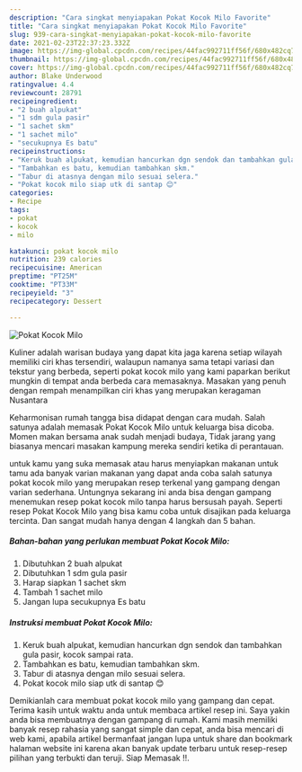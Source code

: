 ```yaml
---
description: "Cara singkat menyiapakan Pokat Kocok Milo Favorite"
title: "Cara singkat menyiapakan Pokat Kocok Milo Favorite"
slug: 939-cara-singkat-menyiapakan-pokat-kocok-milo-favorite
date: 2021-02-23T22:37:23.332Z
image: https://img-global.cpcdn.com/recipes/44fac992711ff56f/680x482cq70/pokat-kocok-milo-foto-resep-utama.jpg
thumbnail: https://img-global.cpcdn.com/recipes/44fac992711ff56f/680x482cq70/pokat-kocok-milo-foto-resep-utama.jpg
cover: https://img-global.cpcdn.com/recipes/44fac992711ff56f/680x482cq70/pokat-kocok-milo-foto-resep-utama.jpg
author: Blake Underwood
ratingvalue: 4.4
reviewcount: 28791
recipeingredient:
- "2 buah alpukat"
- "1 sdm gula pasir"
- "1 sachet skm"
- "1 sachet milo"
- "secukupnya Es batu"
recipeinstructions:
- "Keruk buah alpukat, kemudian hancurkan dgn sendok dan tambahkan gula pasir, kocok sampai rata."
- "Tambahkan es batu, kemudian tambahkan skm."
- "Tabur di atasnya dengan milo sesuai selera."
- "Pokat kocok milo siap utk di santap 😊"
categories:
- Recipe
tags:
- pokat
- kocok
- milo

katakunci: pokat kocok milo 
nutrition: 239 calories
recipecuisine: American
preptime: "PT25M"
cooktime: "PT33M"
recipeyield: "3"
recipecategory: Dessert

---
```



![Pokat Kocok Milo](https://img-global.cpcdn.com/recipes/44fac992711ff56f/680x482cq70/pokat-kocok-milo-foto-resep-utama.jpg)

Kuliner adalah warisan budaya yang dapat kita jaga karena setiap wilayah memiliki ciri khas tersendiri, walaupun namanya sama tetapi variasi dan tekstur yang berbeda, seperti pokat kocok milo yang kami paparkan berikut mungkin di tempat anda berbeda cara memasaknya. Masakan yang penuh dengan rempah menampilkan ciri khas yang merupakan keragaman Nusantara

Keharmonisan rumah tangga bisa didapat dengan cara mudah. Salah satunya adalah memasak Pokat Kocok Milo untuk keluarga bisa dicoba. Momen makan bersama anak sudah menjadi budaya, Tidak jarang yang biasanya mencari masakan kampung mereka sendiri ketika di perantauan.



untuk kamu yang suka memasak atau harus menyiapkan makanan untuk tamu ada banyak varian makanan yang dapat anda coba salah satunya pokat kocok milo yang merupakan resep terkenal yang gampang dengan varian sederhana. Untungnya sekarang ini anda bisa dengan gampang menemukan resep pokat kocok milo tanpa harus bersusah payah.
Seperti resep Pokat Kocok Milo yang bisa kamu coba untuk disajikan pada keluarga tercinta. Dan sangat mudah hanya dengan 4 langkah dan 5 bahan.


<!--inarticleads1-->

##### Bahan-bahan yang perlukan membuat Pokat Kocok Milo:

1. Dibutuhkan 2 buah alpukat
1. Dibutuhkan 1 sdm gula pasir
1. Harap siapkan 1 sachet skm
1. Tambah 1 sachet milo
1. Jangan lupa secukupnya Es batu




<!--inarticleads2-->

##### Instruksi membuat  Pokat Kocok Milo:

1. Keruk buah alpukat, kemudian hancurkan dgn sendok dan tambahkan gula pasir, kocok sampai rata.
1. Tambahkan es batu, kemudian tambahkan skm.
1. Tabur di atasnya dengan milo sesuai selera.
1. Pokat kocok milo siap utk di santap 😊




Demikianlah cara membuat pokat kocok milo yang gampang dan cepat. Terima kasih untuk waktu anda untuk membaca artikel resep ini. Saya yakin anda bisa membuatnya dengan gampang di rumah. Kami masih memiliki banyak resep rahasia yang sangat simple dan cepat, anda bisa mencari di web kami, apabila artikel bermanfaat jangan lupa untuk share dan bookmark halaman website ini karena akan banyak update terbaru untuk resep-resep pilihan yang terbukti dan teruji. Siap Memasak !!. 
